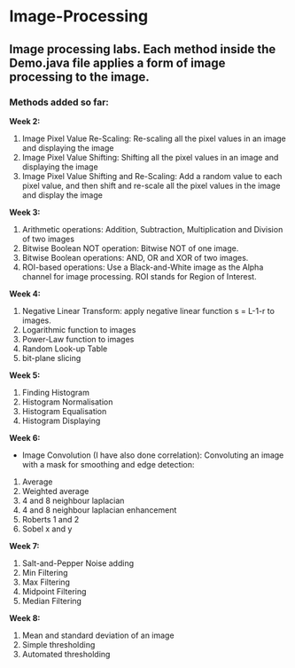 # Image-Processing #

## Image processing labs. Each method inside the Demo.java file applies a form of image processing to the image. ##

### Methods added so far: ### 

**Week 2:**

1. Image Pixel Value Re-Scaling: Re-scaling all the pixel values in an image and displaying the image
2. Image Pixel Value Shifting: Shifting all the pixel values in an image and displaying the image
3. Image Pixel Value Shifting and Re-Scaling: Add a random value to each pixel value, and then shift and re-scale all the pixel values in the image and display the image

**Week 3:**
1. Arithmetic operations: Addition, Subtraction, Multiplication and Division of two images
2. Bitwise Boolean NOT operation: Bitwise NOT of one image. 
3. Bitwise Boolean operations: AND, OR and XOR of two images. 
4. ROI-based operations: Use a Black-and-White image as the Alpha channel for image processing. ROI stands for Region of Interest. 

**Week 4:**
1. Negative Linear Transform: apply negative linear function s = L-1-r to images.
2. Logarithmic function to images
3. Power-Law function to images
4. Random Look-up Table
5. bit-plane slicing

**Week 5:**
1. Finding Histogram
2. Histogram Normalisation
3. Histogram Equalisation
4. Histogram Displaying

**Week 6:**
* Image Convolution (I have also done correlation): Convoluting an image with a mask for smoothing and edge
detection:
1. Average 
2. Weighted average 
3. 4 and 8 neighbour laplacian 
4. 4 and 8 neighbour laplacian enhancement
5. Roberts 1 and 2
6. Sobel x and y

**Week 7:**
1. Salt-and-Pepper Noise adding
2. Min Filtering
3. Max Filtering
4. Midpoint Filtering
5. Median Filtering

**Week 8:**
1. Mean and standard deviation of an image
2. Simple thresholding
3. Automated thresholding
